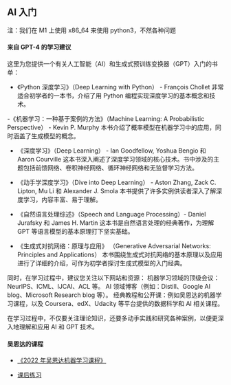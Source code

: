 ## AI 入门

注：我们在 M1 上使用 x86_64 来使用 python3，不然各种问题

#### 来自 GPT-4 的学习建议

这里为您提供一个有关人工智能（AI）和生成式预训练变换器（GPT）入门的书单：

- 《Python 深度学习》（Deep Learning with Python） - François Chollet 非常适合初学者的一本书，介绍了用 Python 编程实现深度学习的基本概念和技术。

-《机器学习：一种基于案例的方法》（Machine Learning: A Probabilistic Perspective） - Kevin P. Murphy 本书介绍了概率模型在机器学习中的应用，同时涵盖了生成模型的概念。

- 《深度学习》（Deep Learning） - Ian Goodfellow, Yoshua Bengio 和 Aaron Courville 这本书深入阐述了深度学习领域的核心技术。书中涉及的主题包括前馈网络、卷积神经网络、循环神经网络和无监督学习方法。

- 《动手学深度学习》（Dive into Deep Learning） - Aston Zhang, Zack C. Lipton, Mu Li 和 Alexander J. Smola 本书提供了许多实例供读者深入了解深度学习，内容丰富、易于理解。

- 《自然语言处理综述》（Speech and Language Processing）- Daniel Jurafsky 和 James H. Martin 这本书是自然语言处理的经典著作，为理解 GPT 等语言模型的基本原理打下坚实基础。

- 《生成式对抗网络：原理与应用》 （Generative Adversarial Networks: Principles and Applications） 本书围绕生成式对抗网络的基本原理以及应用进行了详细的介绍，可作为初学者探讨生成式模型的入门经典。

同时，在学习过程中，建议您关注以下网站和资源：
机器学习领域的顶级会议：NeurIPS、ICML、IJCAI、ACL 等。
AI 领域博客（例如：Distill、Google AI blog、Microsoft Research blog 等）。
经典教程和公开课：例如吴恩达的机器学习课程，以及 Coursera、edX、Udacity 等平台提供的数据科学和 AI 相关课程。

在学习过程中，不仅要关注理论知识，还要多动手实践和研究各种案例，以便更深入地理解和应用 AI 和 GPT 技术。

#### 吴恩达的课程

- [《2022 年吴恩达机器学习课程》](https://www.bilibili.com/video/BV1Pa411X76s/?spm_id_from=333.999.0.0)

* [课后练习](https://github.com/feixiao/Coursera-ML-AndrewNg-Notes)
